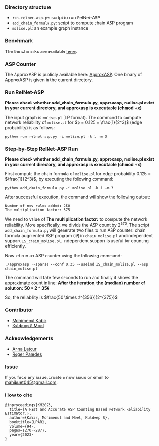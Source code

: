 ### Directory structure
- `run-relnet-asp.py`: script to run RelNet-ASP
- `add_chain_formula.py`: script to compute chain ASP program
- `molise.pl`: an example graph instance

### Benchmark
The Benchmarks are available [here](https://zenodo.org/record/7737616#.ZGMVRtJByV4).

### ASP Counter
The ApproxASP is publicly available here: [ApproxASP](https://github.com/meelgroup/ApproxASP2).
One binary of ApproxASP is given in the current directory.

### Run RelNet-ASP
**Please check whether add_chain_formula.py, approxasp, molise.pl exist in your current directory, and approxasp is executable (chmod +x)**

The input graph is `molise.pl` (LP format). The command to compute network reliability of `molise.pl` for $p = 0.125 = \frac{1}{2^3}$ (edge probability) is as follows:
```
python run-relnet-asp.py -i molise.pl -k 1 -m 3
```

### Step-by-Step RelNet-ASP Run
**Please check whether add_chain_formula.py, approxasp, molise.pl exist in your current directory, and approxasp is executable (chmod +x)**

First compute the chain formula of `molise.pl` for edge probability $0.125$ = $\frac{1}{2^3}$, by executing the following command:
```
python add_chain_formula.py -i molise.pl -k 1 -m 3
```  
After successful execution, the command will show the following output:
```
Number of new rules added: 250
The multiplication factor: 375
```
We need to value of **The multiplication factor:** to compute the network reliability. More specifically, we divide the ASP count by $2^{375}$. 
The script `add_chain_formula.py` will generate two files to run ASP counter: chain formula augmented ASP program ($\mathcal{Q}$) in  `chain_molise.pl` and independent support  `IS_chain_molise.pl`. Independent support is useful for counting efficiently.

Now let run an ASP counter using the following command:
```
./approxasp --sparse --conf 0.35 --useind IS_chain_molise.pl --asp chain_molise.pl
```
The command will take few seconds to run and finally it shows the approximate count 
in line: **After the iteration, the (median) number of solution: 50 * 2 ^ 356**

So, the reliability is $\frac{50 \times 2^{356}}{2^{375}}$

### Contributor
- [Mohimenul Kabir](https://mahi045.github.io/)
- [Kuldeep S Meel](https://www.comp.nus.edu.sg/~meel/)

### Acknowledgements
- [Anna Latour](https://latower.github.io/)
- [Roger Paredes](https://paredesroger.github.io/)

### Issue
If you face any issue, create a new issue or email to [mahibuet045@gmail.com](mailto:mahibuet045@gmail.com).

### How to cite
```
@inproceedings{KM2023,
  title={A Fast and Accurate ASP Counting Based Network Reliability Estimator.},
  author={Kabir, Mohimenul and Meel, Kuldeep S},
  booktitle={LPAR},
  volume={94},
  pages={270--287},
  year={2023}
}
```
